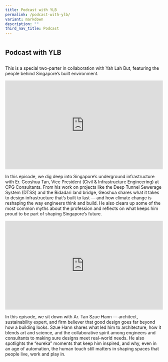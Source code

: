 ```yaml
---
title: Podcast with YLB
permalink: /podcast-with-ylb/
variant: markdown
description: ""
third_nav_title: Podcast
---
```

<h2 style="line-height: 3rem;">Podcast with YLB</h2>
<p>This is a special two-parter in collaboration with Yah Lah But, featuring
the people behind Singapore’s built environment.</p>
<div style="position: relative; width: 100%; padding-bottom: 56.2%;">
    <iframe style="position: absolute; width: 100%; height: 100%;" allowfullscreen="true" frameborder="0" src="https://www.youtube.com/embed/3Gn5FcfkqWg?si=pqmigvtD2SZqe5Ek&amp;rel=0"></iframe>
</div>
<p>In this episode, we dig deep into Singapore’s underground infrastructure
with Er. Geoshua Tan, Vice President (Civil &amp; Infrastructure Engineering)
at CPG Consultants. From his work on projects like the Deep Tunnel Sewerage
System (DTSS) and the Bidadari land bridge, Geoshua shares what it takes
to design infrastructure that’s built to last — and how climate change
is reshaping the way engineers think and build. He also clears up some
of the most common myths about the profession and reflects on what keeps
him proud to be part of shaping Singapore’s future.</p>
<div style="position: relative; width: 100%; padding-bottom: 56.2%;">
    <iframe style="position: absolute; width: 100%; height: 100%;" allowfullscreen="true" frameborder="0" src="https://www.youtube.com/embed/ZqJJM3rVDpU?si=pqmigvtD2SZqe5Ek&amp;rel=0"></iframe>
</div>
<p>In this episode, we sit down with Ar. Tan Szue Hann — architect, sustainability
expert, and firm believer that good design goes far beyond how a building
looks. Szue Hann shares what led him to architecture, how it blends art
and science, and the collaborative spirit among engineers and consultants
to making sure designs meet real-world needs. He also spotlights the “eureka”
moments that keep him inspired, and why, even in an age of automation,
the human touch still matters in shaping spaces that people live, work
and play in.</p>
